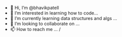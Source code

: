 - 👋 Hi, I’m @bhavikpatell
- 👀 I’m interested in learning how to code...
- 🌱 I’m currently learning data structures and algs ...
- 💞️ I’m looking to collaborate on ...
- 📫 How to reach me ... 
/

